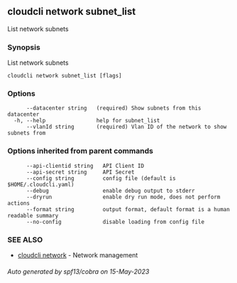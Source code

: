 ## cloudcli network subnet_list

List network subnets

### Synopsis

List network subnets

```
cloudcli network subnet_list [flags]
```

### Options

```
      --datacenter string   (required) Show subnets from this datacenter
  -h, --help                help for subnet_list
      --vlanId string       (required) Vlan ID of the network to show subnets from
```

### Options inherited from parent commands

```
      --api-clientid string   API Client ID
      --api-secret string     API Secret
      --config string         config file (default is $HOME/.cloudcli.yaml)
      --debug                 enable debug output to stderr
      --dryrun                enable dry run mode, does not perform actions
      --format string         output format, default format is a human readable summary
      --no-config             disable loading from config file
```

### SEE ALSO

* [cloudcli network](cloudcli_network.md)	 - Network management

###### Auto generated by spf13/cobra on 15-May-2023
